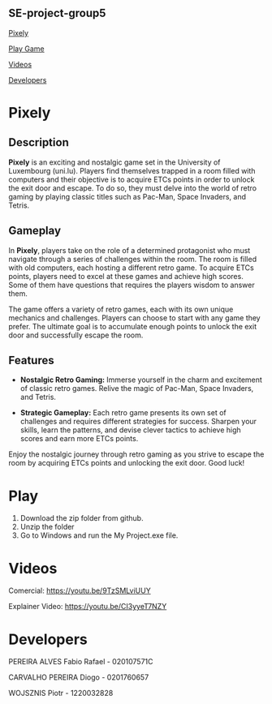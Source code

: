 ## SE-project-group5
[Pixely](#Pixely)

[Play Game](#Play)

[Videos](#Videos)

[Developers](#Developers)

# Pixely 

## Description

**Pixely** is an exciting and nostalgic game set in the University of Luxembourg (uni.lu). Players find themselves trapped in a room filled with computers and their objective is to acquire ETCs points in order to unlock the exit door and escape. To do so, they must delve into the world of retro gaming by playing classic titles such as Pac-Man, Space Invaders, and Tetris. 

## Gameplay

In **Pixely**, players take on the role of a determined protagonist who must navigate through a series of challenges within the room. The room is filled with old computers, each hosting a different retro game. To acquire ETCs points, players need to excel at these games and achieve high scores. Some of them have questions that requires the players wisdom to answer them.

The game offers a variety of retro games, each with its own unique mechanics and challenges. Players can choose to start with any game they prefer. The ultimate goal is to accumulate enough points to unlock the exit door and successfully escape the room.

## Features

- **Nostalgic Retro Gaming:** Immerse yourself in the charm and excitement of classic retro games. Relive the magic of Pac-Man, Space Invaders, and Tetris.
    
- **Strategic Gameplay:** Each retro game presents its own set of challenges and requires different strategies for success. Sharpen your skills, learn the patterns, and devise clever tactics to achieve high scores and earn more ETCs points.    

Enjoy the nostalgic journey through retro gaming as you strive to escape the room by acquiring ETCs points and unlocking the exit door. Good luck!

# Play
1. Download the zip folder from github.
2. Unzip the folder
3. Go to Windows and run the My Project.exe file. 

# Videos
Comercial: https://youtu.be/9TzSMLviUUY

Explainer Video: https://youtu.be/CI3yyeT7NZY

# Developers
PEREIRA ALVES Fabio Rafael - 020107571C

CARVALHO PEREIRA Diogo - 0201760657

WOJSZNIS Piotr - 1220032828
